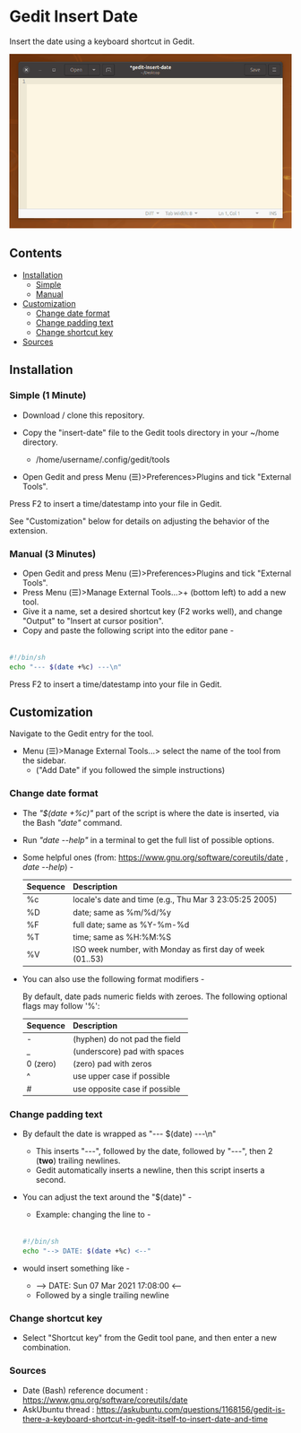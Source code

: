 # Gedit Insert Date

Insert the date using a keyboard shortcut in Gedit.

![Demo gif](demo.gif)

## Contents

- [Installation](#installation)
  - [Simple](#simple)
  - [Manual](#manual)
- [Customization](#customization)
  - [Change date format](#change-date-format)
  - [Change padding text](#change-padding-text)
  - [Change shortcut key](#change-shortcut-key)
- [Sources](#sources)

## **Installation**

### Simple (1 Minute)

- Download / clone this repository.

- Copy the "insert-date" file to the Gedit tools directory in your ~/home directory.

  - /home/username/.config/gedit/tools

- Open Gedit and press Menu (☰)>Preferences>Plugins and tick "External Tools".

Press F2 to insert a time/datestamp into your file in Gedit.

See "Customization" below for details on adjusting the behavior of the extension.

### Manual (3 Minutes)

- Open Gedit and press Menu (☰)>Preferences>Plugins and tick "External Tools".
- Press Menu (☰)>Manage External Tools...>+ (bottom left) to add a new tool.
- Give it a name, set a desired shortcut key (F2 works well), and change "Output" to "Insert at cursor position".
- Copy and paste the following script into the editor pane -

```bash

#!/bin/sh
echo "--- $(date +%c) ---\n"

```

Press F2 to insert a time/datestamp into your file in Gedit.

## **Customization**

Navigate to the Gedit entry for the tool.

- Menu (☰)>Manage External Tools...> select the name of the tool from the sidebar.
  - ("Add Date" if you followed the simple instructions)

### Change date format

- The _"$(date +%c)"_ part of the script is where the date is inserted, via the Bash _"date"_ command.
- Run _"date --help"_ in a terminal to get the full list of possible options.
- Some helpful ones (from: https://www.gnu.org/software/coreutils/date , _date --help_) -

  | Sequence | Description                                                |
  | -------- | ---------------------------------------------------------- |
  | %c       | locale's date and time (e.g., Thu Mar 3 23:05:25 2005)     |
  | %D       | date; same as %m/%d/%y                                     |
  | %F       | full date; same as %Y-%m-%d                                |
  | %T       | time; same as %H:%M:%S                                     |
  | %V       | ISO week number, with Monday as first day of week (01..53) |

- You can also use the following format modifiers -

  By default, date pads numeric fields with zeroes.
  The following optional flags may follow '%':

  | Sequence | Description                   |
  | -------- | ----------------------------- |
  | -        | (hyphen) do not pad the field |
  | \_       | (underscore) pad with spaces  |
  | 0 (zero) | (zero) pad with zeros         |
  | ^        | use upper case if possible    |
  | #        | use opposite case if possible |

### Change padding text

- By default the date is wrapped as "--- $(date) ---\n"
  - This inserts "---", followed by the date, followed by "---", then 2 (**two**) trailing newlines.
  - Gedit automatically inserts a newline, then this script inserts a second.
- You can adjust the text around the "$(date)" -

  - Example: changing the line to -

  ```bash

  #!/bin/sh
  echo "--> DATE: $(date +%c) <--"

  ```

- would insert something like -
  - --> DATE: Sun 07 Mar 2021 17:08:00 <--
  - Followed by a single trailing newline

### Change shortcut key

- Select "Shortcut key" from the Gedit tool pane, and then enter a new combination.

### Sources

- Date (Bash) reference document : https://www.gnu.org/software/coreutils/date
- AskUbuntu thread : https://askubuntu.com/questions/1168156/gedit-is-there-a-keyboard-shortcut-in-gedit-itself-to-insert-date-and-time
